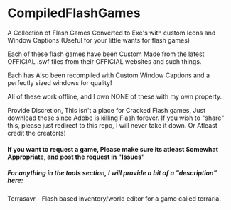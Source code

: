 # CompiledFlashGames
A Collection of Flash Games Converted to Exe's with custom Icons and Window Captions (Useful for your little wants for flash games)

Each of these flash games have been Custom Made from the latest OFFICIAL .swf files from their OFFICIAL websites and such things.

Each has Also been recompiled with Custom Window Captions and a perfectly sized windows for quality!

All of these work offline, and I own NONE of these with my own property.

Provide Discretion, This isn't a place for Cracked Flash games, Just download these since Adobe is killing Flash forever.
If you wish to "share" this, please just redirect to this repo, I will never take it down. Or Atleast credit the creator(s)

#### If you want to request a game, Please make sure its atleast Somewhat Appropriate, and post the request in "Issues"

##### For anything in the tools section, I will provide a bit of a "description" here:

Terrasavr - Flash based inventory/world editor for a game called terraria.
